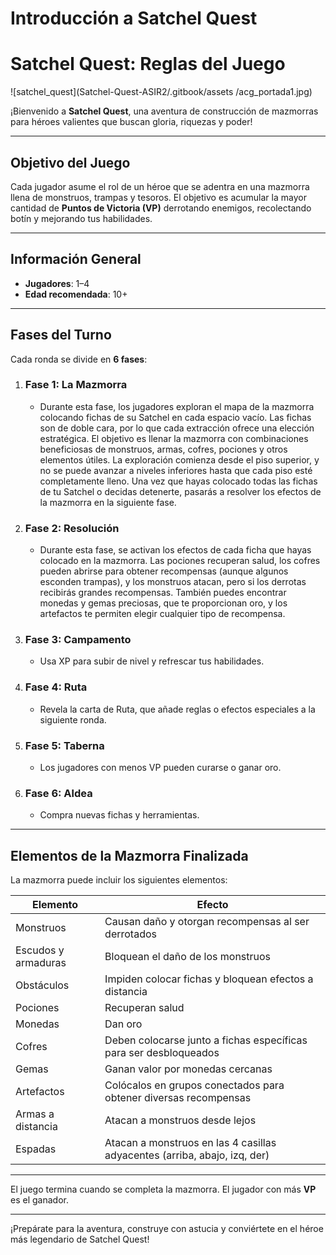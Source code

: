 # Introducción a Satchel Quest
#  Satchel Quest: Reglas del Juego
![satchel_quest](Satchel-Quest-ASIR2/.gitbook/assets
/acg_portada1.jpg)

¡Bienvenido a **Satchel Quest**, una aventura de construcción de mazmorras para héroes valientes que buscan gloria, riquezas y poder!

---

##  Objetivo del Juego

Cada jugador asume el rol de un héroe que se adentra en una mazmorra llena de monstruos, trampas y tesoros. El objetivo es acumular la mayor cantidad de **Puntos de Victoria (VP)** derrotando enemigos, recolectando botín y mejorando tus habilidades.

---

##  Información General

- **Jugadores**: 1–4
- **Edad recomendada**: 10+

---

##  Fases del Turno

Cada ronda se divide en **6 fases**:

1. ###  Fase 1: La Mazmorra
   - Durante esta fase, los jugadores exploran el mapa de la mazmorra colocando fichas de su Satchel en cada espacio vacío. Las fichas son de doble cara, por lo que cada extracción ofrece una elección estratégica. El objetivo es llenar la mazmorra con combinaciones beneficiosas de monstruos, armas, cofres, pociones y otros elementos útiles. La exploración comienza desde el piso superior, y no se puede avanzar a niveles inferiores hasta que cada piso esté completamente lleno. Una vez que hayas colocado todas las fichas de tu Satchel o decidas detenerte, pasarás a resolver los efectos de la mazmorra en la siguiente fase.

2. ###  Fase 2: Resolución
   - Durante esta fase, se activan los efectos de cada ficha que hayas colocado en la mazmorra. Las pociones recuperan salud, los cofres pueden abrirse para obtener recompensas (aunque algunos esconden trampas), y los monstruos atacan, pero si los derrotas recibirás grandes recompensas. También puedes encontrar monedas y gemas preciosas, que te proporcionan oro, y los artefactos te permiten elegir cualquier tipo de recompensa.

3. ###  Fase 3: Campamento
   - Usa XP para subir de nivel y refrescar tus habilidades.

4. ###  Fase 4: Ruta
   - Revela la carta de Ruta, que añade reglas o efectos especiales a la siguiente ronda.

5. ###  Fase 5: Taberna
   - Los jugadores con menos VP pueden curarse o ganar oro.

6. ###  Fase 6: Aldea
   - Compra nuevas fichas y herramientas.

---

##  Elementos de la Mazmorra Finalizada

La mazmorra puede incluir los siguientes elementos:

| Elemento                | Efecto                                                                 |
|-------------------------|------------------------------------------------------------------------|
| Monstruos               | Causan daño y otorgan recompensas al ser derrotados                   |
| Escudos y armaduras     | Bloquean el daño de los monstruos                                     |
| Obstáculos              | Impiden colocar fichas y bloquean efectos a distancia                 |
| Pociones                | Recuperan salud                                                        |
| Monedas                 | Dan oro                                                                |
| Cofres                  | Deben colocarse junto a fichas específicas para ser desbloqueados     |
| Gemas                   | Ganan valor por monedas cercanas                                      |
| Artefactos              | Colócalos en grupos conectados para obtener diversas recompensas      |
| Armas a distancia       | Atacan a monstruos desde lejos                                        |
| Espadas                 | Atacan a monstruos en las 4 casillas adyacentes (arriba, abajo, izq, der) |


---

El juego termina cuando se completa la mazmorra. El jugador con más **VP** es el ganador.

---

¡Prepárate para la aventura, construye con astucia y conviértete en el héroe más legendario de Satchel Quest!
